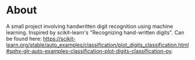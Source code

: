 # About
A small project involving handwritten digit recognition using machine learning. Inspired by scikit-learn's "Recognizing hand-written digits". Can be found here: https://scikit-learn.org/stable/auto_examples/classification/plot_digits_classification.html#sphx-glr-auto-examples-classification-plot-digits-classification-py.

